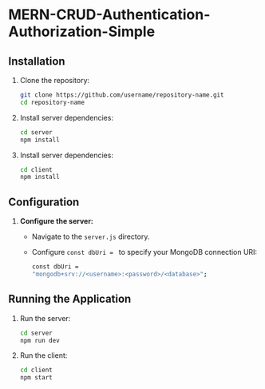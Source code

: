 ﻿# MERN-CRUD-Authentication-Authorization-Simple

## Installation

1. Clone the repository:

   ```bash
   git clone https://github.com/username/repository-name.git
   cd repository-name
   
2. Install server dependencies:

   ```bash
   cd server
   npm install

3. Install server dependencies:

   ```bash
   cd client
   npm install


## Configuration

1. **Configure the server:**

    - Navigate to the `server.js` directory.
    
    - Configure `const dbUri = ` to specify your MongoDB connection URI:

        ```bash
        const dbUri =
        "mongodb+srv://<username>:<password>/<database>";
        ```

## Running the Application

1. Run the server:

   ```bash
   cd server
   npm run dev

2. Run the client:

   ```bash
   cd client
   npm start
